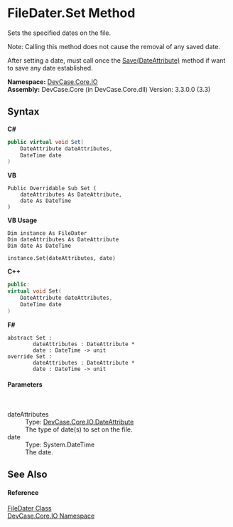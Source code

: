 # FileDater.Set Method 
 

Sets the specified dates on the file. 

 Note: Calling this method does not cause the removal of any saved date. 

 After setting a date, must call once the <a href="M_DevCase_Core_IO_FileDater_Save">Save(DateAttribute)</a> method if want to save any date established.

**Namespace:**&nbsp;<a href="N_DevCase_Core_IO">DevCase.Core.IO</a><br />**Assembly:**&nbsp;DevCase.Core (in DevCase.Core.dll) Version: 3.3.0.0 (3.3)

## Syntax

**C#**<br />
``` C#
public virtual void Set(
	DateAttribute dateAttributes,
	DateTime date
)
```

**VB**<br />
``` VB
Public Overridable Sub Set ( 
	dateAttributes As DateAttribute,
	date As DateTime
)
```

**VB Usage**<br />
``` VB Usage
Dim instance As FileDater
Dim dateAttributes As DateAttribute
Dim date As DateTime

instance.Set(dateAttributes, date)
```

**C++**<br />
``` C++
public:
virtual void Set(
	DateAttribute dateAttributes, 
	DateTime date
)
```

**F#**<br />
``` F#
abstract Set : 
        dateAttributes : DateAttribute * 
        date : DateTime -> unit 
override Set : 
        dateAttributes : DateAttribute * 
        date : DateTime -> unit 
```


#### Parameters
&nbsp;<dl><dt>dateAttributes</dt><dd>Type: <a href="T_DevCase_Core_IO_DateAttribute">DevCase.Core.IO.DateAttribute</a><br />The type of date(s) to set on the file.</dd><dt>date</dt><dd>Type: System.DateTime<br />The date.</dd></dl>

## See Also


#### Reference
<a href="T_DevCase_Core_IO_FileDater">FileDater Class</a><br /><a href="N_DevCase_Core_IO">DevCase.Core.IO Namespace</a><br />